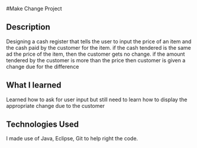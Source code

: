 #Make Change Project

## Description

Designing  a cash register that tells the user to input the price of an item and  the cash paid by the customer for the item. 
if the cash tendered is the same ad the price of the item, then the customer gets no change. 
if the amount tendered by the customer is more than the price then customer is given a change due for the difference 

## What I learned
Learned how to ask for user input but still need to learn how to display the appropriate change due to the customer 

## Technologies Used
I made use of  Java, Eclipse, Git to help right the code.
